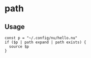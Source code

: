 # path

## Usage

```nu
const p = "~/.config/nu/hello.nu"
if ($p | path expand | path exists) {
  source $p
}
```
